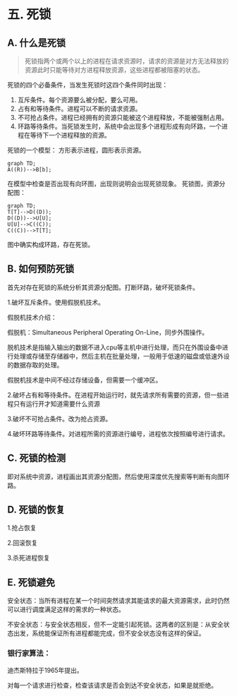 # 五. 死锁

## A. 什么是死锁

> 死锁指两个或两个以上的进程在请求资源时，请求的资源是对方无法释放的资源此时只能等待对方进程释放资源，这些进程都被阻塞的状态。

死锁的四个必备条件，当发生死锁时这四个条件同时出现：

1. 互斥条件。每个资源要么被分配，要么可用。
2. 占有和等待条件。进程可以不断的请求资源。
3. 不可抢占条件。进程已经拥有的资源只能被这个进程释放，不能被强制占用。
4. 环路等待条件。当死锁发生时，系统中会出现多个进程形成有向环路，一个进程在等待下一个进程释放的资源。

死锁的一个模型：
方形表示进程，圆形表示资源。

```mermaid
graph TD;
A((R))-->B[b];
```

在模型中检查是否出现有向环图，出现则说明会出现死锁现象。
死锁图，资源分配图：

```mermaid
graph TD;
T[T]-->D((D));
D((D))-->U[U];
U[U]-->C((C));
C((C))-->T[T];
```

图中确实构成环路，存在死锁。



## B. 如何预防死锁

首先对存在死锁的系统分析其资源分配图。打断环路，破坏死锁条件。

1.破坏互斥条件。使用假脱机技术。

假脱机技术介绍：

假脱机：Simultaneous Peripheral Operating On-Line，同步外围操作。

脱机技术是指输入输出的数据不进入cpu等主机中进行处理，而只在外围设备中进行处理或存储至存储器中，然后主机在批量处理，一般用于低速的磁盘或低速外设的数据存取的处理。

假脱机技术是中间不经过存储设备，但需要一个缓冲区。

2.破坏占有和等待条件。在进程开始运行时，就先请求所有需要的资源，但一些进程只有运行开才知道需要什么资源

3.破坏不可抢占条件。改为抢占资源。

4.破坏环路等待条件。对进程所需的资源进行编号，进程依次按照编号进行请求。



## C. 死锁的检测

即对系统中资源，进程画出其资源分配图，然后使用深度优先搜索等判断有向图环路。





## D. 死锁的恢复

1.抢占恢复

2.回滚恢复

3.杀死进程恢复



## E. 死锁避免

安全状态：当所有进程在某一个时间突然请求其能请求的最大资源需求，此时仍然可以进行调度满足这样的需求的一种状态。

不安全状态：与安全状态相反，但不一定能引起死锁。这两者的区别是：从安全状态出发，系统能保证所有进程都能完成，但不安全状态没有这样的保证。

### 银行家算法：

迪杰斯特拉于1965年提出。

对每一个请求进行检查，检查该请求是否会到达不安全状态，如果是就拒绝。
